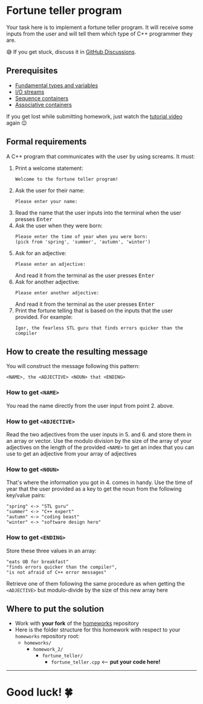 # Fortune teller program

Your task here is to implement a fortune teller program. It will receive some inputs from the user and will tell them which type of C++ programmer they are.

😅 If you get stuck, discuss it in [GitHub Discussions](https://github.com/orgs/cpp-for-yourself/discussions/categories/homeworks-q-a).

## Prerequisites
- [Fundamental types and variables](../../lectures/cpp_basic_types_and_variables.md)
- [I/O streams](../../lectures/io_streams.md)
- [Sequence containers](../../lectures/more_useful_types.md)
- [Associative containers](../../lectures/associative_containers.md)

If you get lost while submitting homework, just watch the [tutorial video](https://youtu.be/Nl0u04XgxGQ) again 😉

## Formal requirements

A C++ program that communicates with the user by using screams. It must:
1. Print a welcome statement: 
    ```
    Welcome to the fortune teller program!
    ```
2. Ask the user for their name: 
    ```
    Please enter your name:
    ```
3. Read the name that the user inputs into the terminal when the user presses <kbd>Enter</kbd>
4. Ask the user when they were born:
    ```
    Please enter the time of year when you were born:
    (pick from 'spring', 'summer', 'autumn', 'winter')
    ```
5. Ask for an adjective:
    ```
    Please enter an adjective:
    ```
    And read it from the terminal as the user presses <kbd>Enter</kbd>
6. Ask for another adjective:
    ```
    Please enter another adjective:
    ```
    And read it from the terminal as the user presses <kbd>Enter</kbd>
7. Print the fortune telling that is based on the inputs that the user provided. For example:
    ```
    Igor, the fearless STL guru that finds errors quicker than the compiler
    ```

## How to create the resulting message

You will construct the message following this pattern:
```
<NAME>, the <ADJECTIVE> <NOUN> that <ENDING>
```

### How to get `<NAME>`
You read the name directly from the user input from point 2. above.

### How to get `<ADJECTIVE>`
Read the two adjectives from the user inputs in 5. and 6. and store them in an array or vector. Use the modulo division by the size of the array of your adjectives on the length of the provided `<NAME>` to get an index that you can use to get an adjective from your array of adjectives

### How to get `<NOUN>`
That's where the information you got in 4. comes in handy. Use the time of year that the user provided as a key to get the noun from the following key/value pairs:
```
"spring" <-> "STL guru"
"summer" <-> "C++ expert"
"autumn" <-> "coding beast"
"winter" <-> "software design hero"
```

### How to get `<ENDING>`
Store these three values in an array:
```
"eats UB for breakfast"
"finds errors quicker than the compiler",
"is not afraid of C++ error messages"
```
Retrieve one of them following the same procedure as when getting the `<ADJECTIVE>` but modulo-divide by the size of this new array here

## Where to put the solution
- Work with **your fork** of the [homeworks](https://github.com/cpp-for-yourself/homeworks) repository
- Here is the folder structure for this homework with respect to your `homeworks` repository root:
  - `homeworks/`
    - `homework_2/`
      - `fortune_teller/`
        - `fortune_teller.cpp` <-- **put your code here!**

---
# Good luck! 🍀
